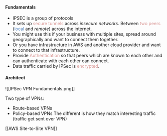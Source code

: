 #### Fundamentals
- IPSEC is a group of protocols
- It sets up <font color="#d99694">secure tunnels</font> across *insecure networks*. Between <font color="#d99694">two peers</font> (<font color="#4f81bd">local</font> and *remote*) across the internet.
- You might use this if your business with multiple sites, spread around geographically and want to connect them together.
- Or you have infrastructure in AWS and another cloud provider and want to connect to that infrastructure.
- Provide <font color="#d99694">Authentication</font> so that peers which are known to each other and can authenticate with each other can connect.
- Data traffic carried by IPSec is <font color="#d99694">encrypted</font>.
#### Architect
![[IPSec VPN Fundamentals.png]]


Two type of VPNs:
- Route-based VPNs
- Policy-based VPNs
The different is how they match interesting traffic (traffic get sent over VPN)

[[AWS Site-to-Site VPN]]